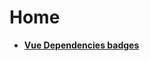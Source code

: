 # Home

<img-cp source="/images/logo/book-documentation.png" :size="200" />

- [**Vue Dependencies badges**](vue-dependencies-badges)
